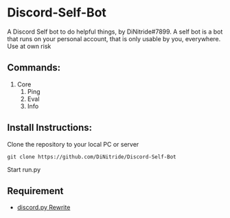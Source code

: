 # Discord-Self-Bot
A Discord Self bot to do helpful things, by DiNitride#7899. A self bot is a bot that runs on your
personal account, that is only usable by you, everywhere. Use at own risk

## Commands:

1. Core
    1. Ping
    2. Eval
    3. Info

## Install Instructions:

Clone the repository to your local PC or server
```
git clone https://github.com/DiNitride/Discord-Self-Bot
```
Start run.py

## Requirement

- [discord.py Rewrite](https://github.com/Rapptz/discord.py/tree/rewrite)

